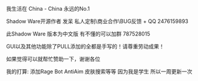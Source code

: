 我生活在 China - China 永远的No.1

Shadow Ware开源作者 发呆 私人定制\商业合作\BUG反馈 + QQ 2476159893

此Shadow Ware 版本为中文版 有不懂的可以加群 787528015

GUI以及其他功能除了PULL添加的全都是手写的！请尊重劳动成果！

如果觉得可以就帮忙赞助一下，谢谢各位

我的打算:
添加Rage Bot AntiAim 皮肤搜索等等
因为我是学生 所以一周更新一次


